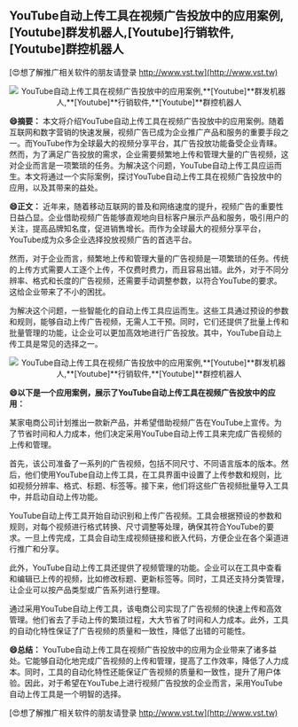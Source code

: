 ## **YouTube自动上传工具在视频广告投放中的应用案例,**[Youtube]**群发机器人,**[Youtube]**行销软件,**[Youtube]**群控机器人**

[😍想了解推广相关软件的朋友请登录 http://www.vst.tw](http://www.vst.tw)

 <center><img src="https://vst.tw/MP4/tuiguang/png/7.png" alt="YouTube自动上传工具在视频广告投放中的应用案例,**[Youtube]**群发机器人,**[Youtube]**行销软件,**[Youtube]**群控机器人"></center>

**😄摘要：**
本文将介绍YouTube自动上传工具在视频广告投放中的应用案例。随着互联网和数字营销的快速发展，视频广告已成为企业推广产品和服务的重要手段之一。而YouTube作为全球最大的视频分享平台，其广告投放功能备受企业青睐。然而，为了满足广告投放的需求，企业需要频繁地上传和管理大量的广告视频，这对企业而言是一项繁琐的任务。为解决这个问题，YouTube自动上传工具应运而生。本文将通过一个实际案例，探讨YouTube自动上传工具在视频广告投放中的应用，以及其带来的益处。

**😄正文：**
近年来，随着移动互联网的普及和网络速度的提升，视频广告的重要性日益凸显。企业借助视频广告能够直观地向目标客户展示产品和服务，吸引用户的关注，提高品牌知名度，促进销售增长。而作为全球最大的视频分享平台，YouTube成为众多企业选择投放视频广告的首选平台。

然而，对于企业而言，频繁地上传和管理大量的广告视频是一项繁琐的任务。传统的上传方式需要人工逐个上传，不仅费时费力，而且容易出错。此外，对于不同分辨率、格式和长度的广告视频，还需要手动调整参数，以符合YouTube的要求。这给企业带来了不小的困扰。

为解决这个问题，一些智能化的自动上传工具应运而生。这些工具通过预设的参数和规则，能够自动上传广告视频，无需人工干预。同时，它们还提供了批量上传和批量管理的功能，让企业可以更加高效地进行广告投放。其中，YouTube自动上传工具是常见的选择之一。

 <center><img src="https://vst.tw/MP4/tuiguang/png/1.png" alt="YouTube自动上传工具在视频广告投放中的应用案例,**[Youtube]**群发机器人,**[Youtube]**行销软件,**[Youtube]**群控机器人"></center>

**😄以下是一个应用案例，展示了YouTube自动上传工具在视频广告投放中的应用：**

某家电商公司计划推出一款新产品，并希望借助视频广告在YouTube上宣传。为了节省时间和人力成本，他们决定采用YouTube自动上传工具来完成广告视频的上传和管理。

首先，该公司准备了一系列的广告视频，包括不同尺寸、不同语言版本的版本。然后，他们使用YouTube自动上传工具，在工具界面中设置了上传参数和规则，比如视频分辨率、格式、标题、标签等。接下来，他们将这些广告视频批量导入工具中，并启动自动上传功能。

YouTube自动上传工具开始自动识别和上传广告视频。工具会根据预设的参数和规则，对每个视频进行格式转换、尺寸调整等处理，确保其符合YouTube的要求。一旦上传完成，工具会自动生成视频链接和嵌入代码，方便企业在各个渠道进行推广和分享。

此外，YouTube自动上传工具还提供了视频管理的功能。企业可以在工具中查看和编辑已上传的视频，比如修改标题、更新标签等。同时，工具还支持分类管理，让企业可以按产品类型或广告系列进行整理。

通过采用YouTube自动上传工具，该电商公司实现了广告视频的快速上传和高效管理。他们省去了手动上传的繁琐过程，大大节省了时间和人力成本。此外，工具的自动化特性保证了广告视频的质量和一致性，降低了出错的可能性。

**😄总结：**
YouTube自动上传工具在视频广告投放中的应用为企业带来了诸多益处。它能够自动化地完成广告视频的上传和管理，提高了工作效率，降低了人力成本。同时，工具的自动化特性还能保证广告视频的质量和一致性，提升了用户体验。因此，对于希望在YouTube上进行视频广告投放的企业而言，采用YouTube自动上传工具是一个明智的选择。

[😍想了解推广相关软件的朋友请登录 http://www.vst.tw](http://www.vst.tw)



